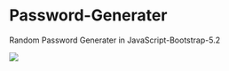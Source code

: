# Password-Generater
Random Password Generater in JavaScript-Bootstrap-5.2

![](screenshots/ss.png)
